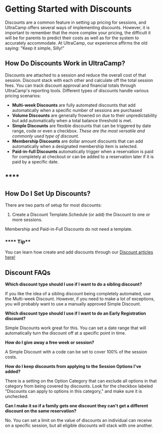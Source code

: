 # Getting Started with Discounts

Discounts are a common feature in setting up pricing for sessions, and UltraCamp offers several ways of implementing discounts. However, it is important to remember that the more complex your pricing, the difficult it will be for parents to predict their costs as well as for the system to accurately accommodate. At UltraCamp, our experience affirms the old saying: "Keep it simple, Silly!"

## **How Do Discounts Work in UltraCamp?**

Discounts are attached to a session and reduce the overall cost of that session. Discount stack with each other and calculate off the total session fees. You can track discount approval and financial totals through UltraCamp's reporting tools. Different types of discounts handle various pricing scenarios:

- **Multi-week Discounts** are fully automated discounts that add automatically when a specific number of sessions are purchased
- **Volume Discounts** are generally frowned on due to their unpredictability but add automatically when a total balance threshold is met.
- **Simple Discounts** are flexible discounts that can be triggered by date range, code or even a checkbox. *These are the most versatile and commonly used type of discount.*
- **Membership Discounts** are dollar amount discounts that can add automatically when a designated membership item is selected.
- **Paid-in-full Discounts** automatically trigger when a reservation is paid for completely at checkout or can be added to a reservation later if it is paid by a specific date.

## ****

## **How Do I Set Up Discounts?**

There are two parts of setup for most discounts:

1. Create a Discount Template.Schedule (or add) the Discount to one or more sessions.

Membership and Paid-in-Full Discounts do not need a template.

### **** Tip**

You can learn how create and add discounts through our [Discount articles here!](https://help.ultracamp.com/hc/en-us/sections/7110612880916-Discounts)

## **Discount FAQs**

**Which discount type should I use if I want to do a sibling discount?**

If you like the idea of a sibling discount being completely automated, use the Multi-week Discount. However, if you need to make a lot of exceptions, you will probably want to use a manually approved Simple Discount.

**Which discount type should I use if I want to do an Early Registration discount?**

Simple Discounts work great for this. You can set a date range that will automatically turn the discount off at a specific point in time.

**How do I give away a free week or session?**

A Simple Discount with a code can be set to cover 100% of the session costs.

**How do I keep discounts from applying to the Session Options I've added?**

There is a setting on the Option Category that can exclude all options in that category from being covered by discounts. Look for the checkbox labeled "Discounts can apply to options in this category," and make sure it is unchecked.

**Can I make it so if a family gets one discount they can't get a different discount on the same reservation?**

No. You can set a limit on the value of discounts an individual can receive on a specific session, but all eligible discounts will stack with one another.